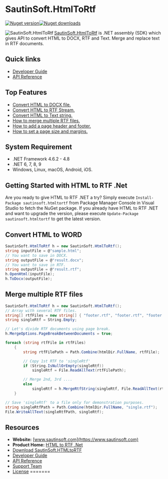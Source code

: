 # SautinSoft.HtmlToRtf

[![Nuget version](https://img.shields.io/nuget/v/sautinsoft.htmltortf?style=for-the-badge)](https://www.nuget.org/packages/sautinsoft.htmltortf/)[![Nuget downloads](https://img.shields.io/nuget/dt/sautinsoft.htmltortf?style=for-the-badge)](https://www.nuget.org/packages/sautinsoft.htmltortf/)

<img src="https://www.sautinsoft.com/media/github/h.png" alt="SautinSoft.HtmlToRtf" align="left" />

[SautinSoft.HtmlToRtf](https://sautinsoft.com/products/html-to-rtf/) is .NET assembly (SDK) which gives API to convert HTML to DOCX, RTF and Text. Merge and replace text in RTF documents.

## Quick links

+ [Developer Guide](https://sautinsoft.com/products/html-to-rtf/help/net/developer-guide/convert-html-to-docx-csharp-vb-net.php)
+ [API Reference](https://sautinsoft.com/products/html-to-rtf/help/net/api-reference/html/N_SautinSoft.htm)


## Top Features

+ [Convert HTML to DOCX file.](https://sautinsoft.com/products/html-to-rtf/help/net/developer-guide/convert-html-to-docx-file-csharp-vb-net.php)
+ [Convert HTML to RTF Stream.](https://sautinsoft.com/products/html-to-rtf/help/net/developer-guide/convert-html-to-rtf-stream-csharp-vb-net.php)
+ [Convert HTML to Text string.](https://sautinsoft.com/products/html-to-rtf/help/net/developer-guide/convert-html-to-text-string-csharp-vb-net.php)
+ [How to merge multiple RTF files.](https://sautinsoft.com/products/html-to-rtf/help/net/developer-guide/merge-multiple-rtf-files-csharp-vb-net.php)
+ [How to add a page header and footer.](https://sautinsoft.com/products/html-to-rtf/help/net/developer-guide/convert-html-rtf-docx-add-page-header-and-footer-csharp-vb-net.php)
+ [How to set a page size and margins.](https://sautinsoft.com/products/html-to-rtf/help/net/developer-guide/convert-html-rtf-docx-set-page-size-and-margins-csharp-vb-net.php)

## System Requirement

* .NET Framework 4.6.2 - 4.8
* .NET 6, 7, 8, 9
* Windows, Linux, macOS, Android, iOS.

## Getting Started with HTML to RTF .Net

Are you ready to give HTML to RTF .NET a try? Simply execute `Install-Package sautinsoft.htmltortf` from Package Manager Console in Visual Studio to fetch the NuGet package. If you already have HTML to RTF .NET and want to upgrade the version, please execute `Update-Package sautinsoft.htmltortf` to get the latest version.

## Convert HTML to WORD

```csharp
SautinSoft.HtmlToRtf h = new SautinSoft.HtmlToRtf();
string inputFile = @"sample.html";
// You want to save in DOCX.
string outputFile = @"result.docx";
// You want to save in RTF.
string outputFile = @"result.rtf";
h.OpenHtml(inputFile);
h.ToDocx(outputFile);
```
## Merge multiple RTF files

```csharp
SautinSoft.HtmlToRtf h = new SautinSoft.HtmlToRtf();
// Array with several RTF files.
string[] rtfFiles = new string[] { "footer.rtf", "footer.rtf", "footer.rtf" };
string singleRtf = String.Empty;

// Let's divide RTF documents using page break.
h.MergeOptions.PageBreakBetweenDocuments = true;

foreach (string rtfFile in rtfFiles)
	{
        string rtfFilePath = Path.Combine(htmlDir.FullName, rtfFile);

        // Copy 1st RTF to 'singleRtf'
        if (String.IsNullOrEmpty(singleRtf))
            singleRtf = File.ReadAllText(rtfFilePath);

        // Merge 2nd, 3rd ....
        else
            singleRtf = h.MergeRtfString(singleRtf, File.ReadAllText(rtfFilePath));
    }

// Save 'singleRtf' to a file only for demonstration purposes.
string singleRtfPath = Path.Combine(htmlDir.FullName, "single.rtf");
File.WriteAllText(singleRtfPath, singleRtf);
```

## Resources

+ **Website:** [www.sautinsoft.com](https://www.sautinsoft.com)
+ **Product Home:** [HTML to RTF .Net](https://sautinsoft.com/products/html-to-rtf/)
+ [Download SautinSoft.HTMLtoRTF](https://sautinsoft.com/products/html-to-rtf/download.php)
+ [Developer Guide](https://sautinsoft.com/products/html-to-rtf/help/net/developer-guide/convert-html-to-docx-csharp-vb-net.php)
+ [API Reference](https://sautinsoft.com/products/html-to-rtf/help/net/api-reference/html/N_SautinSoft.htm)
+ [Support Team](https://sautinsoft.com/support.php)
+ [License](https://sautinsoft.com/products/html-to-rtf/help/net/getting-started/agreement.php)
=======
